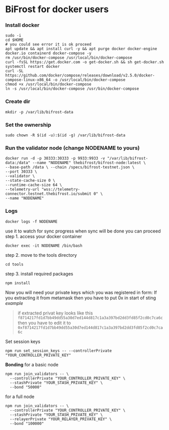 # BiFrost for docker users

### Install docker

    sudo -i
    cd $HOME
    # you could see error it is ok proceed
    apt update && apt install curl -y && apt purge docker docker-engine docker.io containerd docker-compose -y
    rm /usr/bin/docker-compose /usr/local/bin/docker-compose
    curl -fsSL https://get.docker.com -o get-docker.sh && sh get-docker.sh
    systemctl restart docker
    curl -SL https://github.com/docker/compose/releases/download/v2.5.0/docker-compose-linux-x86_64 -o /usr/local/bin/docker-compose
    chmod +x /usr/local/bin/docker-compose
    ln -s /usr/local/bin/docker-compose /usr/bin/docker-compose


### Create dir

    mkdir -p /var/lib/bifrost-data
### Set the ownership

    sudo chown -R $(id -u):$(id -g) /var/lib/bifrost-data
### Run the validator node (change NODENAME to yours)

    docker run -d -p 30333:30333 -p 9933:9933 -v "/var/lib/bifrost-data:/data" --name "NODENAME" thebifrost/bifrost-node:latest \ 
    --base-path /data \ --chain /specs/bifrost-testnet.json \ 
    --port 30333 \ 
    --validator \ 
    --state-cache-size 0 \ 
    --runtime-cache-size 64 \ 
    --telemetry-url "wss://telemetry-connector.testnet.thebifrost.io/submit 0" \ 
    --name "NODENAME"

###  Logs
    docker logs -f NODENAME

use it to watch for sync progress when sync will be done you can proceed
 step 1. access your docker container

    docker exec -it NODENAME /bin/bash

 step 2. move to the tools directory

    cd tools

 step 3. install required packages

    npm install

Now you will need your private keys which you was registered in form:
If you extracting it from metamask then you have to put 0x in start of sting
*example* 

> if extracted privat key looks like this
> `f8714217fd1d7bb49dd55a30d7ed144d817c1a3a397bd2dd3fd85f2cd0c7ca6c` then
> you have to edit it to 
> `0xf8714217fd1d7bb49dd55a30d7ed144d817c1a3a397bd2dd3fd85f2cd0c7ca6c`

Set session keys

    npm run set_session_keys -- --controllerPrivate "YOUR_CONTROLLER_PRIVATE_KEY"

 **Bonding**
 for a basic node

    npm run join_validators -- \
      --controllerPrivate "YOUR_CONTROLLER_PRIVATE_KEY" \
      --stashPrivate "YOUR_STASH_PRIVATE_KEY" \
      --bond "50000"

 for a full node

    npm run join_validators -- \
      --controllerPrivate "YOUR_CONTROLLER_PRIVATE_KEY" \
      --stashPrivate "YOUR_STASH_PRIVATE_KEY" \
      --relayerPrivate "YOUR_RELAYER_PRIVATE_KEY" \
      --bond "100000"

